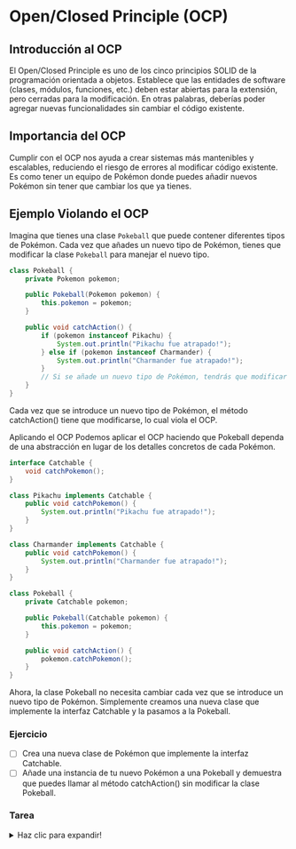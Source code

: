 # Open/Closed Principle (OCP)
## Introducción al OCP

El Open/Closed Principle es uno de los cinco principios SOLID de la programación orientada a objetos. Establece que las entidades de software (clases, módulos, funciones, etc.) deben estar abiertas para la extensión, pero cerradas para la modificación. En otras palabras, deberías poder agregar nuevas funcionalidades sin cambiar el código existente.

## Importancia del OCP

Cumplir con el OCP nos ayuda a crear sistemas más mantenibles y escalables, reduciendo el riesgo de errores al modificar código existente. Es como tener un equipo de Pokémon donde puedes añadir nuevos Pokémon sin tener que cambiar los que ya tienes.

## Ejemplo Violando el OCP

Imagina que tienes una clase `Pokeball` que puede contener diferentes tipos de Pokémon. Cada vez que añades un nuevo tipo de Pokémon, tienes que modificar la clase `Pokeball` para manejar el nuevo tipo.

```java
class Pokeball {
    private Pokemon pokemon;

    public Pokeball(Pokemon pokemon) {
        this.pokemon = pokemon;
    }

    public void catchAction() {
        if (pokemon instanceof Pikachu) {
            System.out.println("Pikachu fue atrapado!");
        } else if (pokemon instanceof Charmander) {
            System.out.println("Charmander fue atrapado!");
        }
        // Si se añade un nuevo tipo de Pokémon, tendrás que modificar este método.
    }
}
```

Cada vez que se introduce un nuevo tipo de Pokémon, el método catchAction() tiene que modificarse, lo cual viola el OCP.

Aplicando el OCP
Podemos aplicar el OCP haciendo que Pokeball dependa de una abstracción en lugar de los detalles concretos de cada Pokémon.

```java
interface Catchable {
    void catchPokemon();
}

class Pikachu implements Catchable {
    public void catchPokemon() {
        System.out.println("Pikachu fue atrapado!");
    }
}

class Charmander implements Catchable {
    public void catchPokemon() {
        System.out.println("Charmander fue atrapado!");
    }
}

class Pokeball {
    private Catchable pokemon;

    public Pokeball(Catchable pokemon) {
        this.pokemon = pokemon;
    }

    public void catchAction() {
        pokemon.catchPokemon();
    }
}

```

Ahora, la clase Pokeball no necesita cambiar cada vez que se introduce un nuevo tipo de Pokémon. Simplemente creamos una nueva clase que implemente la interfaz Catchable y la pasamos a la Pokeball.

### Ejercicio
- [ ] Crea una nueva clase de Pokémon que implemente la interfaz Catchable.
- [ ] Añade una instancia de tu nuevo Pokémon a una Pokeball y demuestra que puedes llamar al método catchAction() sin modificar la clase Pokeball.

### Tarea 

<details>
  <summary> Haz clic para expandir!</summary>

### Aplicación del Open/Closed Principle al Teleférico de La Paz

### Contexto
La red de teleféricos de La Paz es uno de los sistemas de transporte por cable urbano más extensos del mundo. Cada línea del teleférico conecta diferentes zonas de la ciudad, transportando a los ciudadanos de forma rápida y eficiente por encima del tráfico urbano. A medida que la ciudad crece, también lo hace la necesidad de expandir la red de teleféricos sin perturbar el servicio existente.

### Objetivo
Tu tarea es diseñar un modelo de software orientado a objetos para el sistema de control de las cabinas del teleférico que cumpla con el Open/Closed Principle. Debes permitir que nuevas líneas de teleférico se añadan al sistema sin modificar el código de las líneas ya existentes.

### Especificaciones de la Tarea
- [ ] **Modelar una Clase Base de Teleférico:** Crea una clase abstracta que represente las funcionalidades comunes de una línea de teleférico, como iniciar el recorrido, detenerse en estaciones y finalizar el recorrido.

- [ ] **Implementar Clases Específicas de Línea:** Diseña clases que hereden de la clase base del teleférico y que representen líneas específicas del teleférico de La Paz (por ejemplo, la Línea Roja, la Línea Azul, etc.). Cada una debe ser capaz de operar de forma independiente siguiendo un itinerario específico.

- [ ] **Asegurar la Extensibilidad:** Debe ser posible añadir nuevas líneas al sistema (como la futura Línea Dorada) creando una nueva clase que herede de la clase base sin modificar las clases existentes.

- [ ] **Demostración a Través de Simulación:** Escribe un programa de simulación (main método) que cree instancias de varias líneas de teleférico y las ponga en funcionamiento. La simulación debe demostrar que puedes añadir una nueva línea al sistema sin cambiar el código de las líneas existentes.

</details>